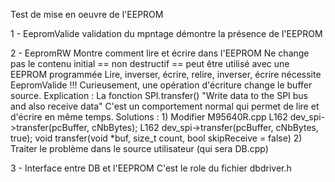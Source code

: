 Test de mise en oeuvre de l'EEPROM

1 - EepromValide
    validation du mpntage
    démontre la présence de l'EEPROM

2 - EepromRW
    Montre comment lire et écrire dans l'EEPROM
    Ne change pas le contenu initial == non destructif == peut être utilisé avec une EEPROM programmée
    Lire, inverser, écrire, relire, inverser, écrire
    nécessite EepromValide
    !!! Curieusement, une opération d'écriture change le buffer source.
    Explication : 
    La fonction SPI.transfer() "Write data to the SPI bus and also receive data"
    C'est un comportement normal qui permet de lire et d'écrire en même temps.
    Solutions :
    1) Modifier M95640R.cpp 
    L162 dev_spi->transfer(pcBuffer, cNbBytes); 
    L162 dev_spi->transfer(pcBuffer, cNbBytes, true); 
    void transfer(void *buf, size_t count, bool skipReceive = false)
    2) Traiter le problème dans le source utilisateur (qui sera DB.cpp)

3 - Interface entre DB et l'EEPROM
    C'est le role du fichier dbdriver.h